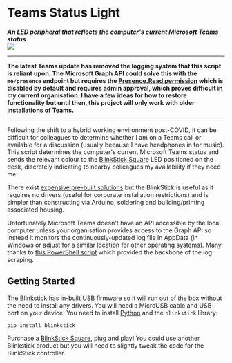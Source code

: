 # Teams Status Light
***An LED peripheral that reflects the computer's current Microsoft Teams status***  
![](https://img.shields.io/badge/version-1.0.0-green)

---

**<p>The latest Teams update has removed the logging system that this script is reliant upon. The Microsoft Graph API could solve this with the `me/presence` endpoint but requires the [Presence.Read permission](https://learn.microsoft.com/en-us/graph/api/presence-get?view=graph-rest-1.0&tabs=http) which is disabled by default and requires admin approval, which proves difficult in my current organisation. I have a few ideas for how to restore functionality but until then, this project will only work with older installations of Teams.</p>**

---


Following the shift to a hybrid working environment post-COVID, it can be difficult for colleagues to determine whether I am on a Teams call or available for a discussion (usually because I have headphones in for music). This script determines the computer's current Microsoft Teams status and sends the relevant colour to the [BlinkStick Square](https://www.blinkstick.com/products/blinkstick-square) LED positioned on the desk, discretely indicating to nearby colleagues my availability if they need me.

There exist [expensive pre-built solutions](https://embrava.com/pages/microsoft-teams-busy-light) but the BlinkStick is useful as it requires no drivers (useful for corporate installation restrictions) and is simpler than constructing via Arduino, soldering and building/printing associated housing.

Unfortunately Microsoft Teams doesn't have an API accessible by the local computer unless your organisation provides access to the Graph API so instead it monitors the continuously-updated log file in AppData (in Windows or adjust for a similar location for other operating systems). Many thanks to [this PowerShell script](https://github.com/AntoineGS/TeamsStatusV2) which provided the backbone of the log scraping.

## Getting Started
The Blinkstick has in-built USB firmware so it will run out of the box without the need to install any drivers. You will need a MicroUSB cable and USB port on your device. You need to install [Python](https://www.python.org/) and the `blinkstick` library:

```
pip install blinkstick
```

Purchase a [BlinkStick Square](https://www.blinkstick.com/products/blinkstick-square), plug and play! You could use another Blinkstick product but you will need to slightly tweak the code for the BlinkStick controller.
